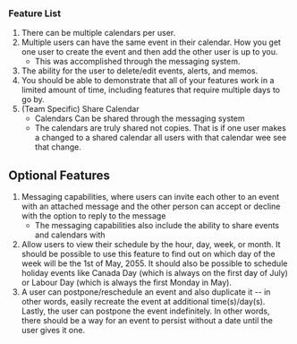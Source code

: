 ### Feature List

1. There can be multiple calendars per user. 
2. Multiple users can have the same event in their calendar. How you get one user to create the event and then add the other user is up to you. 
   - This was accomplished through the messaging system.
3. The ability for the user to delete/edit events, alerts, and memos.
4. You should be able to demonstrate that all of your features work in a limited amount of time, including features that require multiple days to go by. 
5. (Team Specific) Share Calendar
   - Calendars Can be shared through the messaging system
   - The calendars are truly shared not copies. That is if one user makes a changed to a shared calendar all users with that calendar wee see that change.

## Optional Features

1. Messaging capabilities, where users can invite each other to an event with an attached message and the other person can accept or decline with the option to reply to the message
   - The messaging capabilities also include the ability to share events and calendars with 
2. Allow users to view their schedule by the hour, day, week, or month. It should be possible to use this feature to find out on which day of the week will be the 1st of May, 2055. It should also be possible to schedule holiday events like Canada Day (which is always on the first day of July) or Labour Day (which is always the first Monday in May).
3. A user can postpone/reschedule an event and also duplicate it -- in other words, easily recreate the event at additional time(s)/day(s). Lastly, the user can postpone the event indefinitely. In other words, there should be a way for an event to persist without a date until the user gives it one.